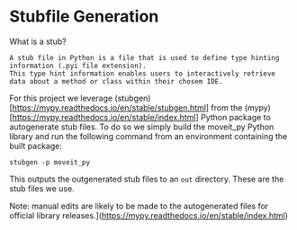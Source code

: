 # Stubfile Generation
What is a stub?

```
A stub file in Python is a file that is used to define type hinting information (.pyi file extension). 
This type hint information enables users to interactively retrieve data about a method or class within their chosem IDE.
```

For this project we leverage (stubgen)[https://mypy.readthedocs.io/en/stable/stubgen.html] from the (mypy)[https://mypy.readthedocs.io/en/stable/index.html]
Python package to autogenerate stub files. To do so we simply build the moveit_py Python library and run the following command from an environment containing the built package:

```
stubgen -p moveit_py
```

This outputs the outgenerated stub files to an `out` directory. These are the stub files we use. 

Note: manual edits are likely to be made to the autogenerated files for official library releases.](https://mypy.readthedocs.io/en/stable/index.html)
